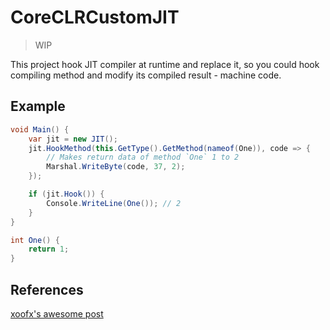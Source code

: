 # CoreCLRCustomJIT

> WIP

This project hook JIT compiler at runtime and replace it, so you could hook compiling method and modify its compiled result - machine code.

## Example

```csharp
void Main() {
    var jit = new JIT();
    jit.HookMethod(this.GetType().GetMethod(nameof(One)), code => {
        // Makes return data of method `One` 1 to 2
        Marshal.WriteByte(code, 37, 2);
    });

    if (jit.Hook()) {
        Console.WriteLine(One()); // 2
    }
}

int One() {
    return 1;
}
```

## References

[xoofx's awesome post](https://xoofx.com/blog/2018/04/12/writing-managed-jit-in-csharp-with-coreclr/)
